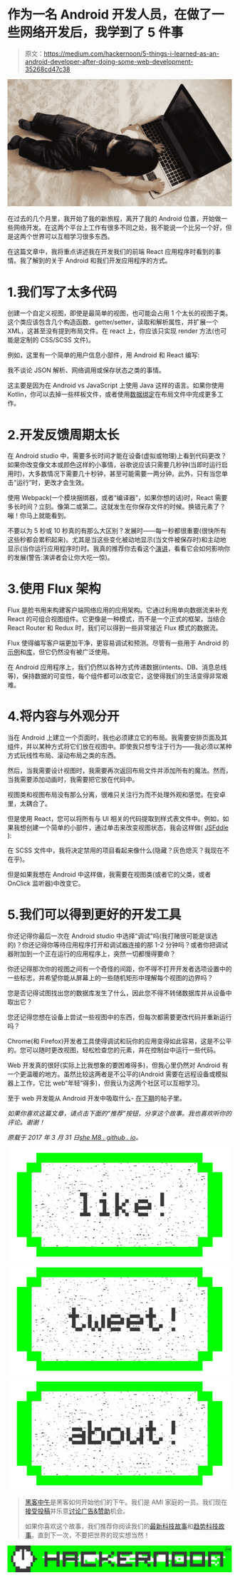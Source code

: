 # 作为一名 Android 开发人员，在做了一些网络开发后，我学到了 5 件事

> 原文：<https://medium.com/hackernoon/5-things-i-learned-as-an-android-developer-after-doing-some-web-development-35268cd47c38>

![](img/6274e84d671aabfe11e6facc83df8982.png)

在过去的几个月里，我开始了我的新旅程，离开了我的 Android 位置，开始做一些网络开发。在这两个平台上工作有很多不同之处，我不能说一个比另一个好，但是这两个世界可以互相学习很多东西。

在这篇文章中，我将重点讲述我在开发我们的前端 React 应用程序时看到的事情。我了解到的关于 Android 和我们开发应用程序的方式。

# 1.我们写了太多代码

创建一个自定义视图，即使是最简单的视图，也可能会占用 1 个太长的视图子类。这个类应该包含几个构造函数、getter/setter，读取和解析属性，并扩展一个 XML，这甚至没有提到布局文件。在 react 上，你应该只实现 render 方法(也可能是定制的 CSS/SCSS 文件)。

例如，这里有一个简单的用户信息小部件，用 Android 和 React 编写:

我不谈论 JSON 解析、网络调用或保存状态之类的事情。

这主要是因为在 Android vs JavaScript 上使用 Java 这样的语言。如果你使用 Kotlin，你可以去掉一些样板文件，或者使用[数据绑定](https://developer.android.com/topic/libraries/data-binding/index.html)在布局文件中完成更多工作。

# 2.开发反馈周期太长

在 Android studio 中，需要多长时间才能在设备(虚拟或物理)上看到代码更改？如果你改变像文本或颜色这样的小事情，谷歌说应该只需要几秒钟(当即时运行启用时)，大多数情况下需要几十秒钟，甚至可能需要一两分钟。此外，只有当您单击“运行”时，更改才会生效。

使用 Webpack(一个模块捆绑器，或者“编译器”，如果你想的话)时，React 需要多长时间？立刻。像第二或第二。这就发生在你保存文件的时候。换错元素了？嘣！你马上就能看到。

不要以为 5 秒或 10 秒真的有那么大区别？发展时——每一秒都很重要(很快所有这些秒都会累积起来)。尤其是当这些变化被动地显示(当文件被保存时)和主动地显示(当你运行应用程序时)时。我真的推荐你去看这个[演讲](https://vimeo.com/36579366)，看看它会如何影响你的发展(警告:演讲者会让你大吃一惊)。

# 3.使用 Flux 架构

Flux 是脸书用来构建客户端网络应用的应用架构。它通过利用单向数据流来补充 React 的可组合视图组件。它更像是一种模式，而不是一个正式的框架，当结合 React Router 和 Redux 时，我们可以得到一些非常接近 Flux 模式的数据流。

Flux 使得编写客户端更加干净，更容易调试和预测。尽管有一些用于 Android 的[示例](https://github.com/lgvalle/android-flux-todo-app)和[库](https://github.com/frostymarvelous/Fluxxan)，但它仍然没有被广泛使用。

在 Android 应用程序上，我们仍然以各种方式传递数据(intents、DB、消息总线等)，保持数据的可变性，每个组件都可以改变它，这使得我们的生活变得非常艰难。

# 4.将内容与外观分开

当在 Android 上建立一个页面时，我也必须建立它的布局。我需要安排页面及其组件，并以某种方式将它们放在视图中。即使我只想专注于行为——我必须以某种方式玩线性布局、滚动布局之类的东西。

然后，当我需要设计视图时，我需要再次返回布局文件并添加所有的魔法。然而，当我需要添加动画时，我需要把它放在代码中。

视图类和视图布局没有那么分离，很难只关注行为而不处理外观和感觉。在安卓里，太耦合了。

但是使用 React，您可以将所有与 UI 相关的代码提取到样式表文件中。例如，如果我想创建一个简单的小部件，通过单击来改变视图状态，我会这样做( [JSFddle](https://jsfiddle.net/reactjs/69z2wepo/) ):

在 SCSS 文件中，我将决定禁用的项目看起来像什么(隐藏？灰色熄灭？我现在不在乎)。

但是如果我想在 Android 中这样做，我需要在视图类(或者它的父类，或者 OnClick 监听器)中改变它。

# 5.我们可以得到更好的开发工具

你还记得你最后一次在 Android studio 中选择“调试”吗(我打赌很可能是误选的)？你还记得你等待应用程序打开和调试器连接的那 1-2 分钟吗？或者你把调试器附加到一个正在运行的应用程序上，突然一切都慢得要命？

你还记得那次你的视图之间有一个奇怪的间距，你不得不打开开发者选项设置中的一些标志，并希望你能从屏幕上的一些随机矩形中理解每个视图的边界吗？

您是否记得试图找出您的数据库发生了什么，因此您不得不转储数据库并从设备中取出它？

您还记得您想在设备上尝试一些视图中的东西，但每次都需要更改代码并重新运行吗？

Chrome(和 Firefox)开发者工具使得调试和玩你的应用变得如此容易，这是不公平的。您可以随时更改视图，轻松检查您的元素，并在控制台中运行一些代码。

Web 开发真的很好(实际上比我想象的要困难得多)，但我心里仍然对 Android 有一个更温暖的地方。虽然比较这两者是不公平的(Android 需要在远程设备或模拟器上工作，它比 web“年轻”得多)，但我认为这两个社区可以互相学习。

至于 web 开发能从 Android 开发中吸取什么- [在下期](/@shemag8/5-things-react-world-can-learn-from-android-56e36b7aa071)的帖子里。

*如果你喜欢这篇文章，请点击下面的“推荐”按钮，分享这个故事。我也喜欢听你的评论。谢谢！*

*原载于 2017 年 3 月 31 日*[*she M8 . github . io*](http://shem8.github.io/blog/2017/03/31/5-things-i-learned-as-an-android-developer-after-doing-some-web-development/)*。*

[![](img/50ef4044ecd4e250b5d50f368b775d38.png)](http://bit.ly/HackernoonFB)[![](img/979d9a46439d5aebbdcdca574e21dc81.png)](https://goo.gl/k7XYbx)[![](img/2930ba6bd2c12218fdbbf7e02c8746ff.png)](https://goo.gl/4ofytp)

> [黑客中午](http://bit.ly/Hackernoon)是黑客如何开始他们的下午。我们是 AMI 家庭的一员。我们现在[接受投稿](http://bit.ly/hackernoonsubmission)并乐意[讨论广告&赞助](mailto:partners@amipublications.com)机会。
> 
> 如果你喜欢这个故事，我们推荐你阅读我们的[最新科技故事](http://bit.ly/hackernoonlatestt)和[趋势科技故事](https://hackernoon.com/trending)。直到下一次，不要把世界的现实想当然！

![](img/be0ca55ba73a573dce11effb2ee80d56.png)